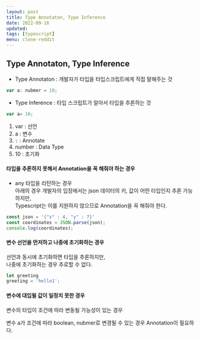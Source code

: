 ```yaml
---
layout: post
title: Type Annotaton, Type Inference
date: 2022-09-16
updated: 
tags: [typescript]
menu: clone-reddit
---
```

## Type Annotaton, Type Inference
* Type Annotaton : 개발자가 타입을 타입스크립트에게 직접 말해주는 것
```javascript
var a: nubmer = 10;
```

* Type Inference : 타입 스크립트가 알아서 타입을 추론하는 것
```javascript
var a= 10;
```

1. var    : 선언
2. a      : 변수
3. `:`    : Annotate  
4. number : Data Type
5. 10     : 초기화

#### 타입을 추론하지 못해서 Annotation을 꼭 해줘야 하는 경우
* any 타입을 리턴하는 경우    
  아래의 경우 개발자의 입장에서는 json 데이터의 키, 값이 어떤 타입인지 추론 가능하지만,   
  Typescript는 이를 지원하지 않으므로 Annotation을 꼭 해줘야 한다.
```javascript
const json = '{"x" : 4, "y" : 7}'
const coordinates = JSON.parse(json);
console.log(coordinates);
```

#### 변수 선언을 먼저하고 나중에 초기화하는 경우
선언과 동시에 초기화하면 타입을 추론하지만,   
나중에 초기화하는 경우 추로할 수 없다.
```javascript
let greeting
greeting = 'hello1';
```

#### 변수에 대입될 값이 일정치 못한 경우
변수의 타입이 조건에 따라 변동될 가능성이 있는 경우

변수 a가 조건에 따라 boolean, nubmer로 변경될 수 있는 경우 Annotation이 필요하다.